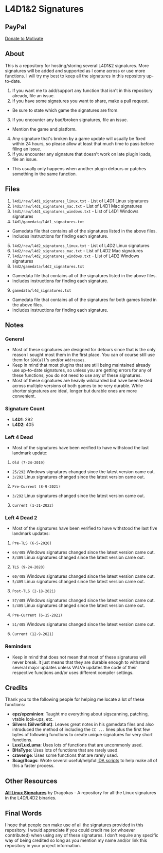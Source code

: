 # L4D1&2 Signatures

## PayPal
[Donate to Motivate](https://paypal.me/Psyk0tikism?locale.x=en_US)

## About
This is a repository for hosting/storing several L4D1&2 signatures. More signatures will be added and supported as I come across or use more functions. I will try my best to keep all the signatures in this repository up-to-date.
1. If you want me to add/support any function that isn't in this repository already, file an issue.
2. If you have some signatures you want to share, make a pull request.
- Be sure to state which game the signatures are from.
3. If you encounter any bad/broken signatures, file an issue.
- Mention the game and platform.
4. Any signature that's broken by a game update will usually be fixed within 24 hours, so please allow at least that much time to pass before filing an issue.
5. If you encounter any signature that doesn't work on late plugin loads, file an issue.
- This usually only happens when another plugin detours or patches something in the same function.

## Files
1. `l4d1/raw/l4d1_signatures_linux.txt` - List of L4D1 Linux signatures
2. `l4d1/raw/l4d1_signatures_mac.txt` - List of L4D1 Mac signatures
3. `l4d1/raw/l4d1_signatures_windows.txt` - List of L4D1 Windows signatures
4. `l4d1/gamedata/l4d1_signatures.txt`
- Gamedata file that contains all of the signatures listed in the above files.
- Includes instructions for finding each signature.
5. `l4d2/raw/l4d2_signatures_linux.txt` - List of L4D2 Linux signatures
6. `l4d2/raw/l4d2_signatures_mac.txt` - List of L4D2 Mac signatures
7. `l4d2/raw/l4d2_signatures_windows.txt` - List of L4D2 Windows signatures
8. `l4d2/gamedata/l4d2_signatures.txt`
- Gamedata file that contains all of the signatures listed in the above files.
- Includes instructions for finding each signature.
9. `gamedata/l4d_signatures.txt`
- Gamedata file that contains all of the signatures for both games listed in the above files.
- Includes instructions for finding each signature.

## Notes

### General
- Most of these signatures are designed for detours since that is the only reason I sought most them in the first place. You can of course still use them for `SDKCall`'s and/or `Addresses`.
- Keep in mind that most plugins that are still being maintained already use up-to-date signatures, so unless you are getting errors for any of these functions, you do not need to use any of these signatures.
- Most of these signatures are heavily wildcarded but have been tested across multiple versions of both games to be very durable. While shorter signatures are ideal, longer but durable ones are more convenient.

### Signature Count
- **L4D1**: 292
- **L4D2**: 405

### Left 4 Dead
- Most of the signatures have been verified to have withstood the last landmark update:
1. `Old (7-24-2019)`
- `25/292` Windows signatures changed since the latest version came out.
- `3/292` Linux signatures changed since the latest version came out.
2. `Pre-Current (8-9-2021)`
- `3/292` Linux signatures changed since the latest version came out.
3. `Current (1-31-2022)`

### Left 4 Dead 2
- Most of the signatures have been verified to have withstood the last five landmark updates:
1. `Pre-TLS (6-5-2020)`
- `64/405` Windows signatures changed since the latest version came out.
- `8/405` Linux signatures changed since the latest version came out.
2. `TLS (9-24-2020)`
- `60/405` Windows signatures changed since the latest version came out.
- `5/405` Linux signatures changed since the latest version came out.
3. `Post-TLS (2-18-2021)`
- `57/405` Windows signatures changed since the latest version came out.
- `5/405` Linux signatures changed since the latest version came out.
4. `Pre-Current (6-15-2021)`
- `51/405` Windows signatures changed since the latest version came out.
5. `Current (12-9-2021)`

### Reminders
- Keep in mind that does not mean that most of these signatures will never break. It just means that they are durable enough to withstand several major updates unless VALVe updates the code of their respective functions and/or uses different compiler settings.

## Credits
Thank you to the following people for helping me locate a lot of these functions:
- **epz/epzminion**: Taught me everything about sigscanning, patching, vtable look-ups, etc.
- **Silvers (SilverShot)**: Leaves great notes in his gamedata files and also introduced the method of including the `CC ...` lines plus the first few bytes of following functions to create unique signatures for very short functions.
- **Lux/LuxLuma**: Uses lots of functions that are uncommonly used.
- **BHaType**: Uses lots of functions that are rarely used.
- **cravenge**: Uses some functions that are rarely used.
- **Scag/Scags**: Wrote several useful/helpful [IDA scripts](https://github.com/Scags/IDA-Scripts) to help make all of this a faster process.

## Other Resources
**[All Linux Signatures](https://github.com/dragokas/SM-Signatures)** by Dragokas - A repository for all the Linux signatures in the L4D/L4D2 binaries.

## Final Words
I hope that people can make use of all the signatures provided in this repository. I would appreciate if you could credit me (or whoever contributed) when using any of these signatures. I don't require any specific way of being credited so long as you mention my name and/or link this repository in your project information.
